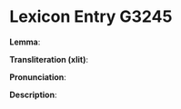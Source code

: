 # Lexicon Entry G3245

**Lemma**: 

**Transliteration (xlit)**: 

**Pronunciation**: 

**Description**:

